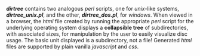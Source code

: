 **_dirtree_** contains two analogous _perl_ scripts, one for _unix_-like systems, **_dirtree_unix.pl_**,
and the other, **_dirtree_dos.pl_**, for _windows_.  When viewed in a browser, the
_html_ file created by running the appropriate *perl* script for the underlying operating
system displays a
**collapsible tree** of subdirectories, with associated sizes, for manipulation by the user
to easily visualize disc usage.  The basic unit displayed is a subdirectory, not a file!  Generated _html_ files are supported by plain vanilla *javascript* and *css*.
